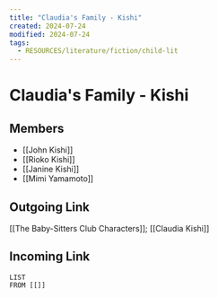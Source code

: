 ```yaml
---
title: "Claudia's Family - Kishi"
created: 2024-07-24
modified: 2024-07-24
tags:
  - RESOURCES/literature/fiction/child-lit
---
```

# Claudia's Family - Kishi
## Members
- [[John Kishi]]
- [[Rioko Kishi]]
- [[Janine Kishi]]
- [[Mimi Yamamoto]]
## Outgoing Link
[[The Baby-Sitters Club Characters]]; [[Claudia Kishi]]
## Incoming Link
```dataview
LIST
FROM [[]]
```
